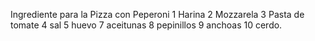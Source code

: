 Ingrediente para la Pizza con Peperoni
1 Harina
2 Mozzarela
3 Pasta de tomate
4 sal
5 huevo
7 aceitunas
8 pepinillos
9 anchoas
10 cerdo.